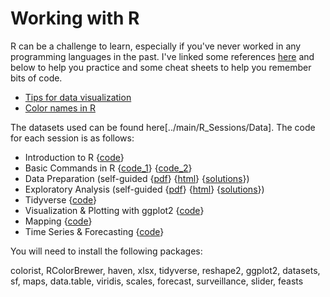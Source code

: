# Working with R

R can be a challenge to learn, especially if you've never worked in any programming languages in the past. I've linked some references [here](../main/R_Sessions/References) and below to help you practice and some cheat sheets to help you remember bits of code.

* [Tips for data visualization](../main/R_Sessions/References)
* [Color names in R](../main/R_Sessions/References/Rcolor.pdf)

The datasets used can be found here[../main/R_Sessions/Data]. The code for each session is as follows:

* Introduction to R {[code](../main/R_Sessions/Code/practice_day1.R)} 
* Basic Commands in R {[code_1](../main/R_Sessions/Code/practice.R)} {[code_2](../main/R_Sessions/Code/practice_day2.R)}
* Data Preparation (self-guided {[pdf](../main/R_Sessions/worksheet1.pdf)} {[html](../main/R_Sessions/worksheet1.html)} {[solutions](../main/R_Sessions/worksheet1_sol.html)})
* Exploratory Analysis (self-guided {[pdf](../main/R_Sessions/worksheet2.pdf)} {[html](../main/R_Sessions/worksheet2.html)} {[solutions](../main/R_Sessions/worksheet2_sol.html)}) 
* Tidyverse {[code](../main/R_Sessions/Code/tidyverse.R)}
* Visualization & Plotting with ggplot2 {[code](../main/R_Sessions/Code/plots.R)}
* Mapping {[code](../main/R_Sessions/Code/mapping.R)}
* Time Series & Forecasting {[code](../main/R_Sessions/Code/forecasting.R)}

You will need to install the following packages:

colorist, RColorBrewer, haven, xlsx, tidyverse, reshape2, ggplot2, datasets, sf, maps, data.table, viridis, scales, forecast, surveillance, slider, feasts
